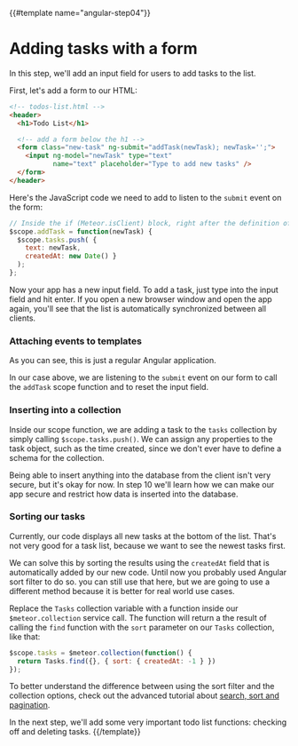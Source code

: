 {{#template name="angular-step04"}}

# Adding tasks with a form

In this step, we'll add an input field for users to add tasks to the list.

First, let's add a form to our HTML:

```html
<!-- todos-list.html -->
<header>
  <h1>Todo List</h1>

  <!-- add a form below the h1 -->
  <form class="new-task" ng-submit="addTask(newTask); newTask='';">
    <input ng-model="newTask" type="text"
           name="text" placeholder="Type to add new tasks" />
  </form>
</header>
```

Here's the JavaScript code we need to add to listen to the `submit` event on the form:

```js
// Inside the if (Meteor.isClient) block, right after the definition of $scope.tasks:
$scope.addTask = function(newTask) {
  $scope.tasks.push( {
    text: newTask,
    createdAt: new Date() }
  );
};
```

Now your app has a new input field. To add a task, just type into the input field and hit enter. If you open a new browser window and open the app again, you'll see that the list is automatically synchronized between all clients.

### Attaching events to templates

As you can see, this is just a regular Angular application.

In our case above, we are listening to the `submit` event on our form to call the `addTask` scope function and to reset the input field.

### Inserting into a collection

Inside our scope function, we are adding a task to the `tasks` collection by simply calling `$scope.tasks.push()`. We can assign any properties to the task object, such as the time created, since we don't ever have to define a schema for the collection.

Being able to insert anything into the database from the client isn't very secure, but it's okay for now. In step 10 we'll learn how we can make our app secure and restrict how data is inserted into the database.

### Sorting our tasks

Currently, our code displays all new tasks at the bottom of the list. That's not very good for a task list, because we want to see the newest tasks first.

We can solve this by sorting the results using the `createdAt` field that is automatically added by our new code.
Until now you probably used Angular sort filter to do so. you can still use that here, but we are going to use a different method because it is better for real world use cases.

Replace the `Tasks` collection variable with a function inside our `$meteor.collection` service call.
The function will return a the result of calling the `find` function with the `sort` parameter on our `Tasks` collection, like that:

```js
$scope.tasks = $meteor.collection(function() {
  return Tasks.find({}, { sort: { createdAt: -1 } })
});
```
To better understand the difference between using the sort filter and the collection options, check out the advanced tutorial about [search, sort and pagination](http://angular-meteor.com/tutorial/step_12).

In the next step, we'll add some very important todo list functions: checking off and deleting tasks.
{{/template}}
